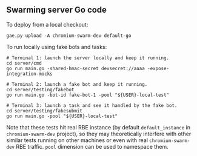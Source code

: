 Swarming server Go code
-----------------------

To deploy from a local checkout:

```
gae.py upload -A chromium-swarm-dev default-go
```

To run locally using fake bots and tasks:

```
# Terminal 1: launch the server locally and keep it running.
cd server/cmd
go run main.go -shared-hmac-secret devsecret://aaaa -expose-integration-mocks

# Terminal 2: launch a fake bot and keep it running.
cd server/testing/fakebot
go run main.go -bot-id fake-bot-1 -pool "${USER}-local-test"

# Terminal 3: launch a task and see it handled by the fake bot.
cd server/testing/fakesubmit
go run main.go -pool "${USER}-local-test"
```

Note that these tests hit real RBE instance (by default `default_instance` in
`chromium-swarm-dev` project), so they may theoretically interfere with other
similar tests running on other machines or even with real `chromium-swarm-dev`
RBE traffic. `pool` dimension can be used to namespace them.

